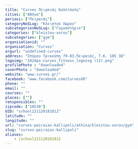 ```yaml
---
title: "Curves Πειραιάς Καλλίπολη"
cities: ["Αθήνα"]
perioxi: ["Πειραιάς"]
categoryNoSLug: "Κλειστού Χώρου"
subcategoriesNoSLug: ["Γυμναστήριο"]
categories: ["kleistou-xorou"]
subcategories: ["gym"]
organisationid: ""
organisation: "Curves"
orgurl: "undefined-curves"
address: "Σπύρου Τρικούπη 79-83,Πειραιάς, Τ.Κ. 185 38"
logoimg: "1024px-curves_fitness_logosvg (13).png"
profilePhoto : "downloaded"
coverPhoto : "downloaded"
website: "www.curves.gr/"
facebook: "www.facebook.com/CurvesGR"
phone: ""
email: ""
courses: ""
places: [""]
rensponsibles: ""
zipcode: ["18538"]
UID: "school221120181812"
latitude: ""
longitude: ""
url: "curves-peiraias-kallipoli/athina/kleistou-xorou/gym"
slug: "curves-peiraias-kallipoli"
aliases:
    - /school221120181812
---
```





